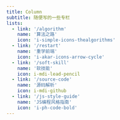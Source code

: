 ```yaml
---
title: Column
subtitle: 随便写的一些专栏
lists:
  - link: '/algorithm'
    name: '算法之路'
    icon: 'i-simple-icons-thealgorithms'
  - link: '/restart'
    name: '重学前端'
    icon: 'i-akar-icons-arrow-cycle'
  - link: '/soft-skill'
    name: '软技能'
    icon: i-mdi-lead-pencil
  - link: '/source-code'
    name: '源码解析'
    icon: i-mdi-github
  - link: '/js-style-guide'
    name: 'JS编程风格指南'
    icon: 'i-ph-code-bold'
---
```


<ColumnTimeLine :lists="frontmatter.lists"/>

